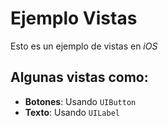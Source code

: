 # Ejemplo Vistas
Esto es un ejemplo de vistas en *iOS*
## Algunas vistas como:
- **Botones**: Usando `UIButton`
- **Texto**: Usando `UILabel`
